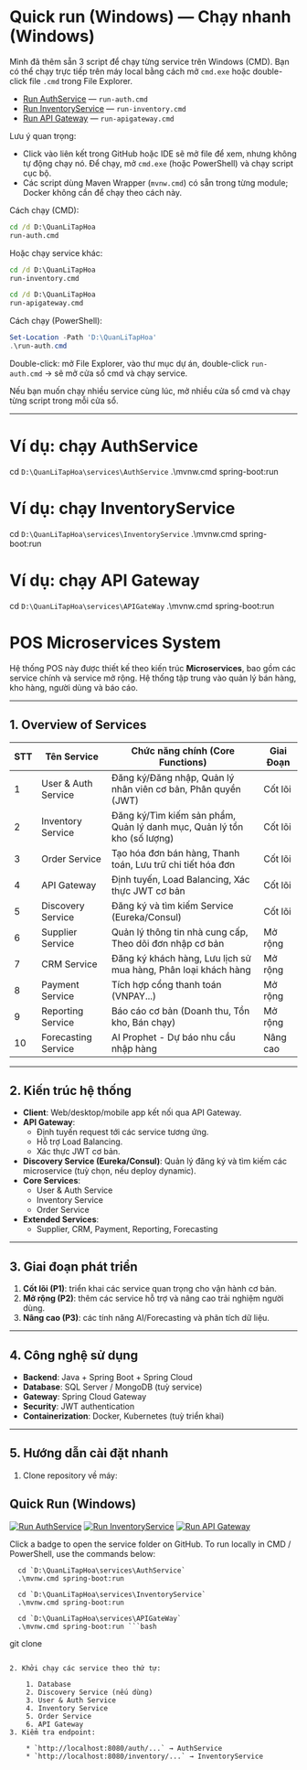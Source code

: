 # Quick run (Windows) — Chạy nhanh (Windows)

Mình đã thêm sẵn 3 script để chạy từng service trên Windows (CMD). Bạn có thể chạy trực tiếp trên máy local bằng cách mở `cmd.exe` hoặc double-click file `.cmd` trong File Explorer.

- [Run AuthService](./run-auth.cmd) — `run-auth.cmd`
- [Run InventoryService](./run-inventory.cmd) — `run-inventory.cmd`
- [Run API Gateway](./run-apigateway.cmd) — `run-apigateway.cmd`

Lưu ý quan trọng:
- Click vào liên kết trong GitHub hoặc IDE sẽ mở file để xem, nhưng không tự động chạy nó. Để chạy, mở `cmd.exe` (hoặc PowerShell) và chạy script cục bộ.
- Các script dùng Maven Wrapper (`mvnw.cmd`) có sẵn trong từng module; Docker không cần để chạy theo cách này.

Cách chạy (CMD):

```cmd
cd /d D:\QuanLiTapHoa
run-auth.cmd
```

Hoặc chạy service khác:

```cmd
cd /d D:\QuanLiTapHoa
run-inventory.cmd

cd /d D:\QuanLiTapHoa
run-apigateway.cmd
```

Cách chạy (PowerShell):

```powershell
Set-Location -Path 'D:\QuanLiTapHoa'
.\run-auth.cmd
```

Double-click: mở File Explorer, vào thư mục dự án, double-click `run-auth.cmd` → sẽ mở cửa sổ cmd và chạy service.

Nếu bạn muốn chạy nhiều service cùng lúc, mở nhiều cửa sổ cmd và chạy từng script trong mỗi cửa sổ.

---

# Ví dụ: chạy AuthService
cd `D:\QuanLiTapHoa\services\AuthService`
.\mvnw.cmd spring-boot:run

# Ví dụ: chạy InventoryService
cd `D:\QuanLiTapHoa\services\InventoryService`
.\mvnw.cmd spring-boot:run

# Ví dụ: chạy API Gateway
cd `D:\QuanLiTapHoa\services\APIGateWay`
.\mvnw.cmd spring-boot:run
# POS Microservices System

Hệ thống POS này được thiết kế theo kiến trúc **Microservices**, bao gồm các service chính và service mở rộng. Hệ thống tập trung vào quản lý bán hàng, kho hàng, người dùng và báo cáo.

---

## 1. Overview of Services

| STT | Tên Service         | Chức năng chính (Core Functions)                                        | Giai Đoạn |
|-----|---------------------|-------------------------------------------------------------------------|-----------|
| 1   | User & Auth Service | Đăng ký/Đăng nhập, Quản lý nhân viên cơ bản, Phân quyền (JWT)           | Cốt lõi   |
| 2   | Inventory Service   | Đăng ký/Tìm kiếm sản phẩm, Quản lý danh mục, Quản lý tồn kho (số lượng) | Cốt lõi   |
| 3   | Order Service       | Tạo hóa đơn bán hàng, Thanh toán, Lưu trữ chi tiết hóa đơn              | Cốt lõi   |
| 4   | API Gateway         | Định tuyến, Load Balancing, Xác thực JWT cơ bản                         | Cốt lõi   |
| 5   | Discovery Service   | Đăng ký và tìm kiếm Service (Eureka/Consul)                             | Cốt lõi   |
| 6   | Supplier Service    | Quản lý thông tin nhà cung cấp, Theo dõi đơn nhập cơ bản                | Mở rộng   |
| 7   | CRM Service         | Đăng ký khách hàng, Lưu lịch sử mua hàng, Phân loại khách hàng          | Mở rộng   |
| 8   | Payment Service     | Tích hợp cổng thanh toán (VNPAY...)                                     | Mở rộng   |
| 9   | Reporting Service   | Báo cáo cơ bản (Doanh thu, Tồn kho, Bán chạy)                           | Mở rộng   |
| 10  | Forecasting Service | AI Prophet - Dự báo nhu cầu nhập hàng                                   | Nâng cao  |

---

## 2. Kiến trúc hệ thống

- **Client**: Web/desktop/mobile app kết nối qua API Gateway.
- **API Gateway**:
    - Định tuyến request tới các service tương ứng.
    - Hỗ trợ Load Balancing.
    - Xác thực JWT cơ bản.
- **Discovery Service (Eureka/Consul)**: Quản lý đăng ký và tìm kiếm các microservice (tuỳ chọn, nếu deploy dynamic).
- **Core Services**:
    - User & Auth Service
    - Inventory Service
    - Order Service
- **Extended Services**:
    - Supplier, CRM, Payment, Reporting, Forecasting

---

## 3. Giai đoạn phát triển

1. **Cốt lõi (P1)**: triển khai các service quan trọng cho vận hành cơ bản.
2. **Mở rộng (P2)**: thêm các service hỗ trợ và nâng cao trải nghiệm người dùng.
3. **Nâng cao (P3)**: các tính năng AI/Forecasting và phân tích dữ liệu.

---

## 4. Công nghệ sử dụng

- **Backend**: Java + Spring Boot + Spring Cloud
- **Database**: SQL Server / MongoDB (tuỳ service)
- **Gateway**: Spring Cloud Gateway
- **Security**: JWT authentication
- **Containerization**: Docker, Kubernetes (tuỳ triển khai)

---

## 5. Hướng dẫn cài đặt nhanh

1. Clone repository về máy:
  ## Quick Run (Windows)
  
  [![Run AuthService](https://img.shields.io/badge/Run-AuthService-blue?logo=windows)](./services/AuthService) [![Run InventoryService](https://img.shields.io/badge/Run-InventoryService-blue?logo=windows)](./services/InventoryService) [![Run API Gateway](https://img.shields.io/badge/Run-APIGateWay-blue?logo=windows)](./services/APIGateWay)
  
  Click a badge to open the service folder on GitHub. To run locally in CMD / PowerShell, use the commands below:
  
      cd `D:\QuanLiTapHoa\services\AuthService`
      .\mvnw.cmd spring-boot:run
  
      cd `D:\QuanLiTapHoa\services\InventoryService`
      .\mvnw.cmd spring-boot:run
  
      cd `D:\QuanLiTapHoa\services\APIGateWay`
      .\mvnw.cmd spring-boot:run ```bash
   git clone <repo-url>
````

2. Khởi chạy các service theo thứ tự:

    1. Database
    2. Discovery Service (nếu dùng)
    3. User & Auth Service
    4. Inventory Service
    5. Order Service
    6. API Gateway
3. Kiểm tra endpoint:

    * `http://localhost:8080/auth/...` → AuthService
    * `http://localhost:8080/inventory/...` → InventoryService
````
